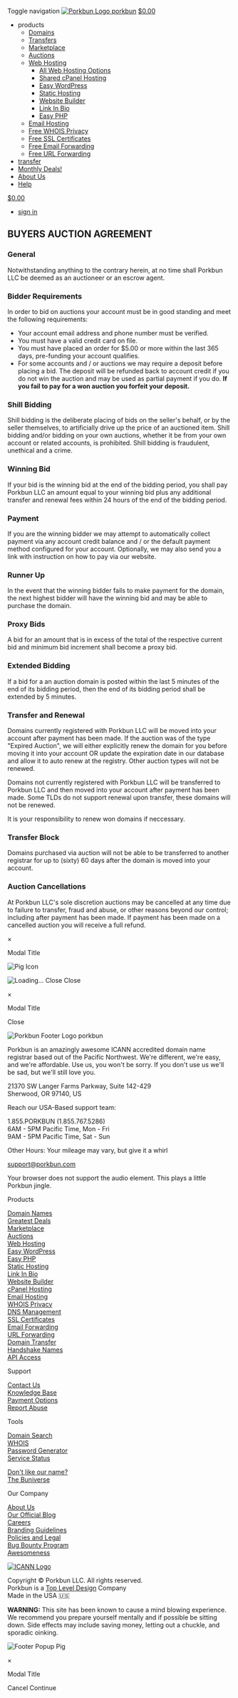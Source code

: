 Toggle navigation [![Porkbun Logo](/partners/logos/porkbun.comphpPkl2eU.svg) porkbun](https://porkbun.com/) [$0.00](https://porkbun.com/checkout/cart)

* products
    * [Domains](https://porkbun.com/products/domains)
    * [Transfers](https://porkbun.com/transfer)
    * [Marketplace](https://porkbun.com/marketplace)
    * [Auctions](https://porkbun.com/auctions)
    * [Web Hosting](#)
        * [All Web Hosting Options](https://porkbun.com/products/web_hosting)
        * [Shared cPanel Hosting](https://porkbun.com/products/webhosting/cPanelHosting)
        * [Easy WordPress](https://porkbun.com/products/webhosting/managedWordPress)
        * [Static Hosting](https://porkbun.com/products/webhosting/staticHosting)
        * [Website Builder](https://porkbun.com/products/sitebuilder)
        * [Link In Bio](https://porkbun.com/products/webhosting/managedLinks)
        * [Easy PHP](https://porkbun.com/products/webhosting/managedPHP)
    * [Email Hosting](https://porkbun.com/products/email)
    * [Free WHOIS Privacy](https://porkbun.com/products/whois_privacy)
    * [Free SSL Certificates](https://porkbun.com/products/ssl)
    * [Free Email Forwarding](https://porkbun.com/products/email_forwarding)
    * [Free URL Forwarding](https://porkbun.com/products/url_forwarding)
* [transfer](https://porkbun.com/transfer)
* [Monthly Deals!](https://porkbun.com/event/holidaysales)
* [About Us](https://porkbun.com/about)
* [Help](javascript:void(0);)

[$0.00](https://porkbun.com/checkout/cart)

* [sign in](https://porkbun.com/account)

BUYERS AUCTION AGREEMENT
------------------------

### General

Notwithstanding anything to the contrary herein, at no time shall Porkbun LLC be deemed as an auctioneer or an escrow agent.

### Bidder Requirements

In order to bid on auctions your account must be in good standing and meet the following requirements:

* Your account email address and phone number must be verified.
* You must have a valid credit card on file.
* You must have placed an order for $5.00 or more within the last 365 days, pre-funding your account qualifies.
* For some accounts and / or auctions we may require a deposit before placing a bid. The deposit will be refunded back to account credit if you do not win the auction and may be used as partial payment if you do. **If you fail to pay for a won auction you forfeit your deposit.**

### Shill Bidding

Shill bidding is the deliberate placing of bids on the seller's behalf, or by the seller themselves, to artificially drive up the price of an auctioned item. Shill bidding and/or bidding on your own auctions, whether it be from your own account or related accounts, is prohibited. Shill bidding is fraudulent, unethical and a crime.

### Winning Bid

If your bid is the winning bid at the end of the bidding period, you shall pay Porkbun LLC an amount equal to your winning bid plus any additional transfer and renewal fees within 24 hours of the end of the bidding period.

### Payment

If you are the winning bidder we may attempt to automatically collect payment via any account credit balance and / or the default payment method configured for your account. Optionally, we may also send you a link with instruction on how to pay via our website.

### Runner Up

In the event that the winning bidder fails to make payment for the domain, the next highest bidder will have the winning bid and may be able to purchase the domain.

### Proxy Bids

A bid for an amount that is in excess of the total of the respective current bid and minimum bid increment shall become a proxy bid.

### Extended Bidding

If a bid for a an auction domain is posted within the last 5 minutes of the end of its bidding period, then the end of its bidding period shall be extended by 5 minutes.

### Transfer and Renewal

Domains currently registered with Porkbun LLC will be moved into your account after payment has been made. If the auction was of the type "Expired Auction", we will either explicitly renew the domain for you before moving it into your account OR update the expiration date in our database and allow it to auto renew at the registry. Other auction types will not be renewed.

Domains not currently registered with Porkbun LLC will be transferred to Porkbun LLC and then moved into your account after payment has been made. Some TLDs do not support renewal upon transfer, these domains will not be renewed.

It is your responsibility to renew won domains if neccessary.

### Transfer Block

Domains purchased via auction will not be able to be transferred to another registrar for up to (sixty) 60 days after the domain is moved into your account.

### Auction Cancellations

At Porkbun LLC's sole discretion auctions may be cancelled at any time due to failure to transfer, fraud and abuse, or other reasons beyond our control; including after payment has been made. If payment has been made on a cancelled auction you will receive a full refund.

  

×

Modal Title

![Pig Icon](/images/pig-icon.png)

![Loading...](/images/loading.small.gif) Close Close

×

Modal Title

Close

![Porkbun Footer Logo](/partners/logos/porkbun.comphpPkl2eU.svg) porkbun

Porkbun is an amazingly awesome ICANN accredited domain name registrar based out of the Pacific Northwest. We're different, we're easy, and we're affordable. Use us, you won't be sorry. If you don't use us we'll be sad, but we'll still love you.

21370 SW Langer Farms Parkway, Suite 142-429  
Sherwood, OR 97140, US

Reach our USA-Based support team:

1.855.PORKBUN (1.855.767.5286)  
6AM - 5PM Pacific Time, Mon - Fri  
9AM - 5PM Pacific Time, Sat - Sun  
  
Other Hours: Your mileage may vary, but give it a whirl

support@porkbun.com

  

  Your browser does not support the audio element. This plays a little Porkbun jingle.

  

Products

[Domain Names](https://porkbun.com/products/domains)  
[Greatest Deals](https://porkbun.com/products/deals)  
[Marketplace](https://porkbun.com/marketplace)  
[Auctions](https://porkbun.com/auctions)  
[Web Hosting](https://porkbun.com/products/web_hosting)  
[Easy WordPress](https://porkbun.com/products/webhosting/managedWordPress)  
[Easy PHP](https://porkbun.com/products/webhosting/managedPHP)  
[Static Hosting](https://porkbun.com/products/webhosting/staticHosting)  
[Link In Bio](https://porkbun.com/products/webhosting/managedLinks)  
[Website Builder](https://porkbun.com/products/sitebuilder)  
[cPanel Hosting](https://porkbun.com/products/webhosting/cPanelHosting)  
[Email Hosting](https://porkbun.com/products/email)  
[WHOIS Privacy](https://porkbun.com/products/whois_privacy)  
[DNS Management](https://porkbun.com/products/dns_management)  
[SSL Certificates](https://porkbun.com/products/ssl)  
[Email Forwarding](https://porkbun.com/products/email_forwarding)  
[URL Forwarding](https://porkbun.com/products/url_forwarding)  
[Domain Transfer](https://porkbun.com/transfer)  
[Handshake Names](https://porkbun.com/handshake)  
[API Access](https://porkbun.com/api/json/v3/documentation)  
  

Support

[Contact Us](javascript:void(0);)  
[Knowledge Base](http://kb.porkbun.com/)  
[Payment Options](https://porkbun.com/support/payment_options)  
[Report Abuse](https://porkbun.com/abuse)  

Tools

[Domain Search](https://porkbun.com/checkout/search)  
[WHOIS](https://porkbun.com/whois)  
[Password Generator](https://porkbun.com/tools/password)  
[Service Status](https://status.porkbun.com/)  
  
  
[Don't like our name?](https://porkbun.com/single-tear.html)  
[The Buniverse](https://porkbun.com/buniverse.html)  
  

Our Company

[About Us](https://porkbun.com/about)  
[Our Official Blog](https://blog.porkbun.com/)  
[Careers](https://porkbun.com/careers)  
[Branding Guidelines](http://porkbun.design/)  
[Policies and Legal](https://porkbun.com/legal)  
[Bug Bounty Program](https://porkbun.com/products/bug_bounty)  
[Awesomeness](https://porkbun.com/awesome)  
  

[](https://www.facebook.com/PorkbunLLC/)[](https://x.com/Porkbun)[](https://www.youtube.com/channel/UCXe05A3Wp-qFsszt-CHCxyQ)[](https://www.instagram.com/porkbundomains/)[](https://www.tiktok.com/@porkbun.com/)[](https://github.com/porkbundomains/)

[](https://porkbun.com/support/payment_options)

[![ICANN Logo](/media/reglogo.png)](http://www.icann.org/)

Copyright © Porkbun LLC. All rights reserved.  
Porkbun is a [Top Level Design](http://toplevel.design/) Company  
Made in the USA 🇺🇸

**WARNING:** This site has been known to cause a mind blowing experience. We recommend you prepare yourself mentally and if possible be sitting down. Side effects may include saving money, letting out a chuckle, and sporadic oinking.

![Footer Popup Pig](/images/footerpig.png)

×

Modal Title

Cancel Continue